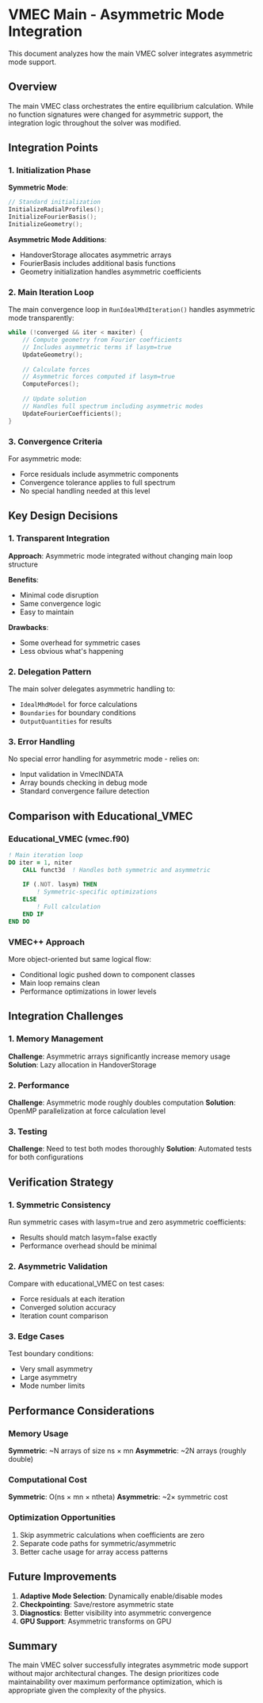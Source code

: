 # VMEC Main - Asymmetric Mode Integration

This document analyzes how the main VMEC solver integrates asymmetric mode support.

## Overview

The main VMEC class orchestrates the entire equilibrium calculation. While no function signatures were changed for asymmetric support, the integration logic throughout the solver was modified.

## Integration Points

### 1. Initialization Phase

**Symmetric Mode**:
```cpp
// Standard initialization
InitializeRadialProfiles();
InitializeFourierBasis();
InitializeGeometry();
```

**Asymmetric Mode Additions**:
- HandoverStorage allocates asymmetric arrays
- FourierBasis includes additional basis functions
- Geometry initialization handles asymmetric coefficients

### 2. Main Iteration Loop

The main convergence loop in `RunIdealMhdIteration()` handles asymmetric mode transparently:

```cpp
while (!converged && iter < maxiter) {
    // Compute geometry from Fourier coefficients
    // Includes asymmetric terms if lasym=true
    UpdateGeometry();
    
    // Calculate forces
    // Asymmetric forces computed if lasym=true
    ComputeForces();
    
    // Update solution
    // Handles full spectrum including asymmetric modes
    UpdateFourierCoefficients();
}
```

### 3. Convergence Criteria

For asymmetric mode:
- Force residuals include asymmetric components
- Convergence tolerance applies to full spectrum
- No special handling needed at this level

## Key Design Decisions

### 1. Transparent Integration

**Approach**: Asymmetric mode integrated without changing main loop structure

**Benefits**:
- Minimal code disruption
- Same convergence logic
- Easy to maintain

**Drawbacks**:
- Some overhead for symmetric cases
- Less obvious what's happening

### 2. Delegation Pattern

The main solver delegates asymmetric handling to:
- `IdealMhdModel` for force calculations
- `Boundaries` for boundary conditions  
- `OutputQuantities` for results

### 3. Error Handling

No special error handling for asymmetric mode - relies on:
- Input validation in VmecINDATA
- Array bounds checking in debug mode
- Standard convergence failure detection

## Comparison with Educational_VMEC

### Educational_VMEC (vmec.f90)

```fortran
! Main iteration loop
DO iter = 1, niter
    CALL funct3d  ! Handles both symmetric and asymmetric
    
    IF (.NOT. lasym) THEN
        ! Symmetric-specific optimizations
    ELSE
        ! Full calculation
    END IF
END DO
```

### VMEC++ Approach

More object-oriented but same logical flow:
- Conditional logic pushed down to component classes
- Main loop remains clean
- Performance optimizations in lower levels

## Integration Challenges

### 1. Memory Management

**Challenge**: Asymmetric arrays significantly increase memory usage
**Solution**: Lazy allocation in HandoverStorage

### 2. Performance

**Challenge**: Asymmetric mode roughly doubles computation
**Solution**: OpenMP parallelization at force calculation level

### 3. Testing

**Challenge**: Need to test both modes thoroughly
**Solution**: Automated tests for both configurations

## Verification Strategy

### 1. Symmetric Consistency

Run symmetric cases with lasym=true and zero asymmetric coefficients:
- Results should match lasym=false exactly
- Performance overhead should be minimal

### 2. Asymmetric Validation

Compare with educational_VMEC on test cases:
- Force residuals at each iteration
- Converged solution accuracy
- Iteration count comparison

### 3. Edge Cases

Test boundary conditions:
- Very small asymmetry
- Large asymmetry
- Mode number limits

## Performance Considerations

### Memory Usage

**Symmetric**: ~N arrays of size ns × mn
**Asymmetric**: ~2N arrays (roughly double)

### Computational Cost

**Symmetric**: O(ns × mn × ntheta)
**Asymmetric**: ~2× symmetric cost

### Optimization Opportunities

1. Skip asymmetric calculations when coefficients are zero
2. Separate code paths for symmetric/asymmetric
3. Better cache usage for array access patterns

## Future Improvements

1. **Adaptive Mode Selection**: Dynamically enable/disable modes
2. **Checkpointing**: Save/restore asymmetric state
3. **Diagnostics**: Better visibility into asymmetric convergence
4. **GPU Support**: Asymmetric transforms on GPU

## Summary

The main VMEC solver successfully integrates asymmetric mode support without major architectural changes. The design prioritizes code maintainability over maximum performance optimization, which is appropriate given the complexity of the physics.